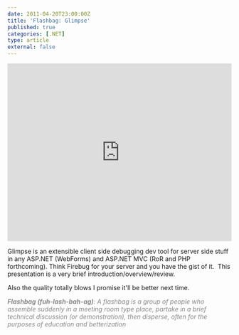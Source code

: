 ```yaml
---
date: 2011-04-20T23:00:00Z
title: 'Flashbag: Glimpse'
published: true
categories: [.NET]
type: article
external: false
---
```

<p><iframe src="http://player.vimeo.com/video/22708858?portrait=0" frameborder="0" height="400" width="100%"></iframe></p><p>Glimpse is an extensible client side debugging dev tool for server side stuff in any ASP.NET (WebForms) and ASP.NET MVC (RoR and PHP forthcoming). Think Firebug for your server and you have the gist of it. &nbsp;This presentation is a very brief introduction/overview/review.</p><p>Also the quality totally blows I promise it'll be better next time.</p><p><span style="color: #888888;"><em><strong>Flashbag (fuh-lash-bah-ag)</strong>: A flashbag is a group of people who assemble suddenly in a meeting room type place, partake in a brief technical discussion (or demonstration), then disperse, often for the purposes of education and betterization</em></span></p>